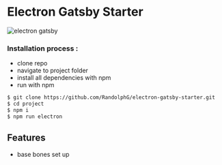 # Electron Gatsby Starter


![electron gatsby](https://github.com/RandolphG/electron-gatsby-starter/blob/master/public/_electron_gatsby.gif?raw=true)


### Installation process :

- clone repo
- navigate to project folder
- install all dependencies with npm
- run with npm


```bash
$ git clone https://github.com/RandolphG/electron-gatsby-starter.git
$ cd project
$ npm i
$ npm run electron
```
## Features
- base bones set up
